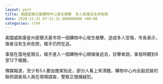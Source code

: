 ```yaml
---
layout: post
title: 美國密爾沃基購物中心發生槍擊　多人受傷沒生命危險
date: 2020-11-21 07:51:31.000000000 +08:00
categories: rthk
---
```


美國威斯康星州密爾沃基市郊一個購物中心發生槍擊，造成多人受傷，市長表示，傷者沒有生命危險，槍手仍然在逃。

事發在當地星期五，槍手進入一個購物中心開槍後逃去，目擊者說，事發時聽到8至12下槍聲。

傳媒報道，至少有5人要由擔架抬走，部分人看上來清醒。購物中心內全副武裝的聯邦調查局人員在現場調查，警察正搜捕疑犯。
